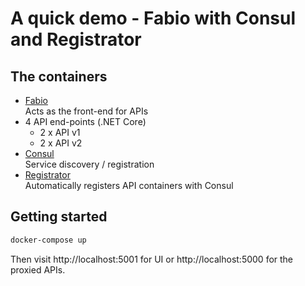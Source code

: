 # A quick demo - Fabio with Consul and Registrator

## The containers

* [Fabio](https://github.com/eBay/fabio)  
  Acts as the front-end for APIs
* 4 API end-points (.NET Core)
  * 2 x API v1
  * 2 x API v2
* [Consul](https://consul.io)  
  Service discovery / registration
* [Registrator](https://gliderlabs.com/registrator/latest/)  
  Automatically registers API containers with Consul

## Getting started

```bash
docker-compose up
```

Then visit http://localhost:5001 for UI or http://localhost:5000 for the proxied APIs.
